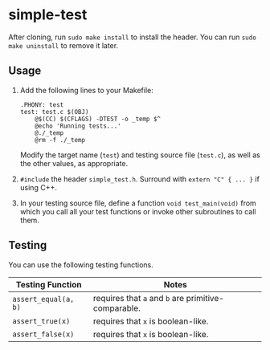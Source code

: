 # simple-test

After cloning, run `sudo make install` to install the header.
You can run `sudo make uninstall` to remove it later.

## Usage

1. Add the following lines to your Makefile:

	```make
	.PHONY: test
	test: test.c $(OBJ)
		@$(CC) $(CFLAGS) -DTEST -o _temp $^
		@echo 'Running tests...'
		@./_temp
		@rm -f ./_temp
	```

	Modify the target name (`test`) and testing source file (`test.c`), as well as the other values, as appropriate.

2. `#include` the header `simple_test.h`. 
	Surround with `extern "C" { ... }` if using C++.

3. In your testing source file, define a function `void test_main(void)` from which you call all your test functions or invoke other subroutines to call them.

## Testing

You can use the following testing functions.

| Testing Function | Notes
| --- | --- |
| `assert_equal(a, b)` | requires that `a` and `b` are primitive-comparable.
`assert_true(x)` | requires that `x` is boolean-like.
`assert_false(x)` | requires that `x` is boolean-like.
